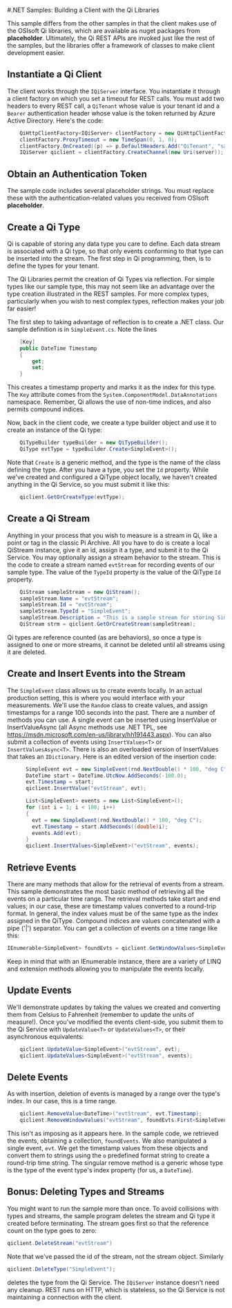 #.NET Samples: Building a Client with the Qi Libraries

This sample differs from the other samples in that the client makes use of the OSIsoft Qi libraries, which are available as nuget packages from **placeholder**.  Ultimately, the Qi REST APIs are invoked just like the rest of the samples, but the libraries offer a framework of classes to make client development easier.

## Instantiate a Qi Client

The client works through the `IQiServer` interface.  You instantiate it through a client factory on which you set a timeout for REST calls.  You must add two headers to every REST call, a `QiTenant` whose value is your tenant id and a `Bearer` authentication header whose value is the token returned by Azure Active Directory.  Here's the code:

```c#
    QiHttpClientFactory<IQiServer> clientFactory = new QiHttpClientFactory<IQiServer>();
    clientFactory.ProxyTimeout = new TimeSpan(0, 1, 0);
    clientFactory.OnCreated((p) => p.DefaultHeaders.Add("QiTenant", "sampletenant"));
    IQiServer qiclient = clientFactory.CreateChannel(new Uri(server));
```

## Obtain an Authentication Token

The sample code includes several placeholder strings.  You must replace these with the authentication-related values you received from OSIsoft **placeholder**.

## Create a Qi Type

Qi is capable of storing any data type you care to define.  Each data stream is associated with a Qi type, so that only events conforming to that type can be inserted into the stream.  The first step in Qi programming, then, is to define the types for your tenant.  

The Qi Libraries permit the creation of Qi Types via reflection.  For simple types like our sample type, this may not seem like an advantage over the type creation illustrated in the REST samples.  For more complex types, particularly when you wish to nest complex types, reflection makes your job far easier!

The first step to taking advantage of reflection is to create a .NET class.  Our sample definition is in `SimpleEvent.cs`.  Note the lines

```c#
    [Key]
    public DateTime Timestamp
    {
        get;
        set;
    }
```

This creates a timestamp property and marks it as the index for this type.  The `Key` attribute comes from the `System.ComponentModel.DataAnnotations` namespace.  Remember, Qi allows the use of non-time indices, and also permits compound indices.

Now, back in the client code, we create a type builder object and use it to create an instance of the Qi type:

```c#
    QiTypeBuilder typeBuilder = new QiTypeBuilder();
    QiType evtType = typeBuilder.Create<SimpleEvent>();
```

Note that `Create` is a generic method, and the type is the name of the class defining the type.  After you have a type, you set the `Id` property.  While we've created and configured a QiType object locally, we haven't created anything in the Qi Service, so you must submit it like this:

```c#
    qiclient.GetOrCreateType(evtType);
```

## Create a Qi Stream

Anything in your process that you wish to measure is a stream in Qi, like a point or tag in the classic Pi Archive.  All you have to do is create a local QiStream instance, give it an id, assign it a type, and submit it to the Qi Service.  You may optionally assign a stream behavior to the stream.  This is the code to create a stream named `evtStream` for recording events of our sample type.  The value of the `TypeId` property is the value of the QiType `Id` property.

```c#
    QiStream sampleStream = new QiStream();
    sampleStream.Name = "evtStream";
    sampleStream.Id = "evtStream";
    sampleStream.TypeId = "SimpleEvent";
    sampleStream.Description = "This is a sample stream for storing SimpleEvent type measurements";
    QiStream strm = qiclient.GetOrCreateStream(sampleStream);
```
Qi types are reference counted (as are behaviors), so once a type is assigned to one or more streams, it cannot be deleted until all streams using it are deleted.

## Create and Insert Events into the Stream

The `SimpleEvent` class allows us to create events locally.  In an actual production setting, this is where you would interface with your measurements.  We'll use the `Random` class to create values, and assign timestamps for a range 100 seconds into the past.  There are a number of methods you can use.  A single event can be inserted using InsertValue<T> or InsertValueAsync<T> (all Async methods use .NET TPL, see <https://msdn.microsoft.com/en-us/library/hh191443.aspx>).  You can also submit a collection of events using `InsertValues<T>` or `InsertValuesAsync<T>`.  There is also an overloaded version of InsertValues that takes an `IDictionary`.  Here is an edited version of the insertion code:

```c#
      SimpleEvent evt = new SimpleEvent(rnd.NextDouble() * 100, "deg C");
      DateTime start = DateTime.UtcNow.AddSeconds(-100.0);
      evt.Timestamp = start;
      qiclient.InsertValue("evtStream", evt);

      List<SimpleEvent> events = new List<SimpleEvent>();
      for (int i = 1; i < 100; i++)
      {
        evt = new SimpleEvent(rnd.NextDouble() * 100, "deg C");
        evt.Timestamp = start.AddSeconds((double)i);
        events.Add(evt);
      }
      qiclient.InsertValues<SimpleEvent>("evtStream", events);
```

## Retrieve Events

There are many methods that allow for the retrieval of events from a stream.  This sample demonstrates the most basic method of retrieving all the events on a particular time range.  The retrieval methods take start and end values; in our case, these are timestamp values converted to a round-trip format.  In general, the index values must be of the same type as the index assigned in the QiType.  Compound indices are values concatenated with a pipe ('|') separator.  You can get a collection of events on a time range like this:

```c#
IEnumerable<SimpleEvent> foundEvts = qiclient.GetWindowValues<SimpleEvent>("evtStream", start.ToString("o"), DateTime.UtcNow.ToString("o"));
```

Keep in mind that with an IEnumerable instance, there are a variety of LINQ and extension methods allowing you to manipulate the events locally.

## Update Events

We'll demonstrate updates by taking the values we created and converting them from Celsius to Fahrenheit (remember to update the units of measure!).  Once you've modified the events client-side, you submit them to the Qi Service with `UpdateValue<T>` or `UpdateValues<T>`, or their asynchronous equivalents:

```c#
    qiclient.UpdateValue<SimpleEvent>("evtStream", evt);
    qiclient.UpdateValues<SimpleEvent>("evtStream", events);
```

## Delete Events

As with insertion, deletion of events is managed by a range over the type's index.  In our case, this is a time range.  

```c#
    qiclient.RemoveValue<DateTime>("evtStream", evt.Timestamp);
    qiclient.RemoveWindowValues("evtStream", foundEvts.First<SimpleEvent>().Timestamp.ToString("o"), foundEvts.Last<SimpleEvent>().Timestamp.ToString("o"));
```
This isn't as imposing as it appears here.  In the sample code, we retrieved the events, obtaining a collection, `foundEvents`.  We also manipulated a single event, `evt`.  We get the timestamp values from these objects and convert them to strings using the `o` predefined format string to create a round-trip time string.  The singular remove method is a generic whose type is the type of the event type's index property (for us, a `DateTime`).

## Bonus: Deleting Types and Streams

You might want to run the sample more than once.  To avoid collisions with types and streams, the sample program deletes the stream and Qi type it created before terminating.  The stream goes first so that the reference count on the type goes to zero:

```c#
qiclient.DeleteStream("evtStream")
```

Note that we've passed the id of the stream, not the stream object.  Similarly

```c#
qiclient.DeleteType("SimpleEvent");
```

deletes the type from the Qi Service.  The `IQiServer` instance doesn't need any cleanup.  REST runs on HTTP, which is stateless, so the Qi Service is not maintaining a connection with the client.

